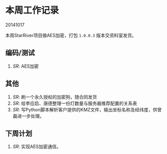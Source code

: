 # 本周工作记录

20141017

本周StarRiver项目做AES加密，打包 `1.0.0.3` 版本交资料室发货。

## 编码/测试

1. *SR*: AES加密

## 其他

1. *SR*: 刷一个永久授权的加密狗，随合同发货
2. *SR*: 给李应启、唐德整理一份灯数量与服务器推荐配置的关系表
3. *SR*: 写Python脚本解析客户提供的KMZ文件，输出坐标名称及经纬度，供曾磊进一步处理。

## 下周计划

1. *SR*: 实现AES加密通信。
